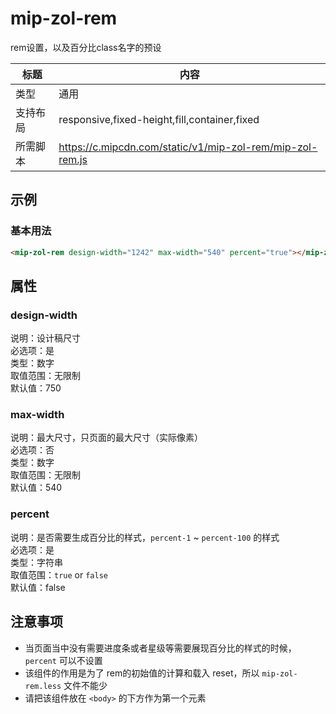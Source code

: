 # mip-zol-rem

rem设置，以及百分比class名字的预设

标题|内容
----|----
类型|通用
支持布局|responsive,fixed-height,fill,container,fixed
所需脚本|https://c.mipcdn.com/static/v1/mip-zol-rem/mip-zol-rem.js

## 示例

### 基本用法
```html
<mip-zol-rem design-width="1242" max-width="540" percent="true"></mip-zol-rem>
```

## 属性

### design-width

说明：设计稿尺寸    
必选项：是   
类型：数字   
取值范围：无限制   
默认值：750

### max-width

说明：最大尺寸，只页面的最大尺寸（实际像素）    
必选项：否   
类型：数字   
取值范围：无限制   
默认值：540

### percent

说明：是否需要生成百分比的样式，`percent-1` ~ `percent-100` 的样式    
必选项：是   
类型：字符串   
取值范围：`true` or `false`   
默认值：false

## 注意事项

- 当页面当中没有需要进度条或者星级等需要展现百分比的样式的时候，`percent` 可以不设置
- 该组件的作用是为了 rem的初始值的计算和载入 reset，所以 `mip-zol-rem.less` 文件不能少
- 请把该组件放在 `<body>` 的下方作为第一个元素
